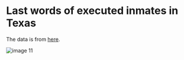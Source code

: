 # Last words of executed inmates in Texas

The data is from [here](http://www.tdcj.state.tx.us/death_row/dr_executed_offenders.html).

![image 11](https://user-images.githubusercontent.com/351828/47526653-ab978100-d8a0-11e8-9e8c-07bb1bb4cefc.png)
